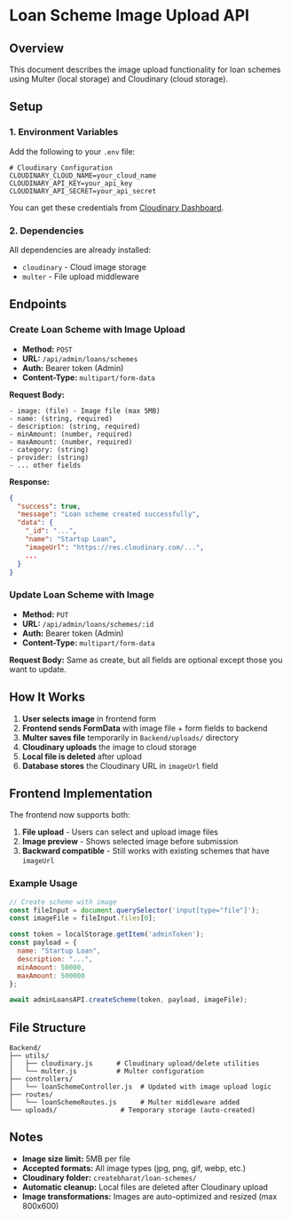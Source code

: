 # Loan Scheme Image Upload API

## Overview
This document describes the image upload functionality for loan schemes using Multer (local storage) and Cloudinary (cloud storage).

## Setup

### 1. Environment Variables
Add the following to your `.env` file:

```env
# Cloudinary Configuration
CLOUDINARY_CLOUD_NAME=your_cloud_name
CLOUDINARY_API_KEY=your_api_key
CLOUDINARY_API_SECRET=your_api_secret
```

You can get these credentials from [Cloudinary Dashboard](https://cloudinary.com/console).

### 2. Dependencies
All dependencies are already installed:
- `cloudinary` - Cloud image storage
- `multer` - File upload middleware

## Endpoints

### Create Loan Scheme with Image Upload
- **Method:** `POST`
- **URL:** `/api/admin/loans/schemes`
- **Auth:** Bearer token (Admin)
- **Content-Type:** `multipart/form-data`

**Request Body:**
```
- image: (file) - Image file (max 5MB)
- name: (string, required)
- description: (string, required)
- minAmount: (number, required)
- maxAmount: (number, required)
- category: (string)
- provider: (string)
- ... other fields
```

**Response:**
```json
{
  "success": true,
  "message": "Loan scheme created successfully",
  "data": {
    "_id": "...",
    "name": "Startup Loan",
    "imageUrl": "https://res.cloudinary.com/...",
    ...
  }
}
```

### Update Loan Scheme with Image
- **Method:** `PUT`
- **URL:** `/api/admin/loans/schemes/:id`
- **Auth:** Bearer token (Admin)
- **Content-Type:** `multipart/form-data`

**Request Body:**
Same as create, but all fields are optional except those you want to update.

## How It Works

1. **User selects image** in frontend form
2. **Frontend sends FormData** with image file + form fields to backend
3. **Multer saves file** temporarily in `Backend/uploads/` directory
4. **Cloudinary uploads** the image to cloud storage
5. **Local file is deleted** after upload
6. **Database stores** the Cloudinary URL in `imageUrl` field

## Frontend Implementation

The frontend now supports both:
1. **File upload** - Users can select and upload image files
2. **Image preview** - Shows selected image before submission
3. **Backward compatible** - Still works with existing schemes that have `imageUrl`

### Example Usage

```javascript
// Create scheme with image
const fileInput = document.querySelector('input[type="file"]');
const imageFile = fileInput.files[0];

const token = localStorage.getItem('adminToken');
const payload = {
  name: "Startup Loan",
  description: "...",
  minAmount: 50000,
  maxAmount: 500000
};

await adminLoansAPI.createScheme(token, payload, imageFile);
```

## File Structure

```
Backend/
├── utils/
│   ├── cloudinary.js      # Cloudinary upload/delete utilities
│   └── multer.js          # Multer configuration
├── controllers/
│   └── loanSchemeController.js  # Updated with image upload logic
├── routes/
│   └── loanSchemeRoutes.js      # Multer middleware added
└── uploads/                # Temporary storage (auto-created)
```

## Notes

- **Image size limit:** 5MB per file
- **Accepted formats:** All image types (jpg, png, gif, webp, etc.)
- **Cloudinary folder:** `createbharat/loan-schemes/`
- **Automatic cleanup:** Local files are deleted after Cloudinary upload
- **Image transformations:** Images are auto-optimized and resized (max 800x600)

